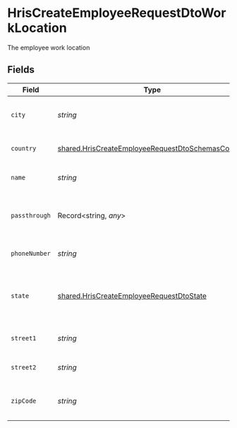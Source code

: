# HrisCreateEmployeeRequestDtoWorkLocation

The employee work location


## Fields

| Field                                                                                                                         | Type                                                                                                                          | Required                                                                                                                      | Description                                                                                                                   | Example                                                                                                                       |
| ----------------------------------------------------------------------------------------------------------------------------- | ----------------------------------------------------------------------------------------------------------------------------- | ----------------------------------------------------------------------------------------------------------------------------- | ----------------------------------------------------------------------------------------------------------------------------- | ----------------------------------------------------------------------------------------------------------------------------- |
| `city`                                                                                                                        | *string*                                                                                                                      | :heavy_minus_sign:                                                                                                            | The city where the location is situated                                                                                       | Grantham                                                                                                                      |
| `country`                                                                                                                     | [shared.HrisCreateEmployeeRequestDtoSchemasCountry](../../../sdk/models/shared/hriscreateemployeerequestdtoschemascountry.md) | :heavy_minus_sign:                                                                                                            | The country code                                                                                                              |                                                                                                                               |
| `name`                                                                                                                        | *string*                                                                                                                      | :heavy_minus_sign:                                                                                                            | The name of the location                                                                                                      | Woolsthorpe Manor                                                                                                             |
| `passthrough`                                                                                                                 | Record<string, *any*>                                                                                                         | :heavy_minus_sign:                                                                                                            | Value to pass through to the provider                                                                                         | {"other_known_names": "John Doe"}                                                                                             |
| `phoneNumber`                                                                                                                 | *string*                                                                                                                      | :heavy_minus_sign:                                                                                                            | The phone number of the location                                                                                              | +44 1476 860 364                                                                                                              |
| `state`                                                                                                                       | [shared.HrisCreateEmployeeRequestDtoState](../../../sdk/models/shared/hriscreateemployeerequestdtostate.md)                   | :heavy_minus_sign:                                                                                                            | The ISO3166-2 sub division where the location is situated                                                                     | GB-LIN                                                                                                                        |
| `street1`                                                                                                                     | *string*                                                                                                                      | :heavy_minus_sign:                                                                                                            | The first line of the address                                                                                                 | Water Lane                                                                                                                    |
| `street2`                                                                                                                     | *string*                                                                                                                      | :heavy_minus_sign:                                                                                                            | The second line of the address                                                                                                | Woolsthorpe by Colsterworth                                                                                                   |
| `zipCode`                                                                                                                     | *string*                                                                                                                      | :heavy_minus_sign:                                                                                                            | The ZIP code/Postal code of the location                                                                                      | NG33 5NR                                                                                                                      |